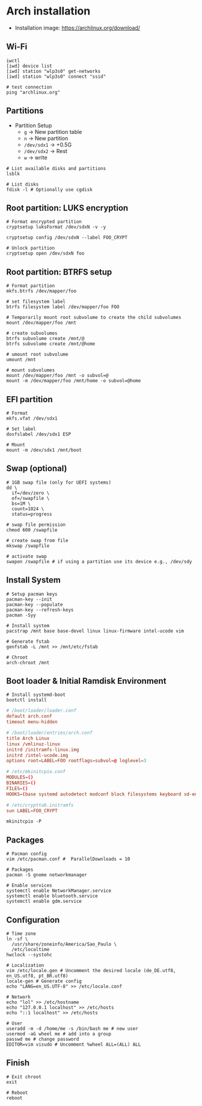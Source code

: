 # Arch installation

- Installation image: <https://archlinux.org/download/>

## Wi-Fi

```shell
iwctl
[iwd] device list
[iwd] station "wlp3s0" get-networks
[iwd] station "wlp3s0" connect "ssid"

# test connection
ping "archlinux.org"
```

## Partitions

- Partition Setup
  - `g` -> New partition table
  - `n` -> New partition
  - `/dev/sdx1` -> +0.5G
  - `/dev/sdx2` -> Rest
  - `w` -> write

```shell
# List available disks and partitions
lsblk

# List disks
fdisk -l # Optionally use cgdisk
```

## Root partition: LUKS encryption

```shell
# Format encrypted partition
cryptsetup luksFormat /dev/sdxN -v -y

cryptsetup config /dev/sdxN --label FOO_CRYPT

# Unlock partition
cryptsetup open /dev/sdxN foo
```

## Root partition: BTRFS setup

```shell
# Format partition
mkfs.btrfs /dev/mapper/foo

# set filesystem label
btrfs filesystem label /dev/mapper/foo FOO

# Temporarily mount root subvolume to create the child subvolumes
mount /dev/mapper/foo /mnt

# create subvolumes
btrfs subvolume create /mnt/@
btrfs subvolume create /mnt/@home

# umount root subvolume
umount /mnt

# mount subvolumes
mount /dev/mapper/foo /mnt -o subvol=@
mount -m /dev/mapper/foo /mnt/home -o subvol=@home
```

## EFI partition

```shell
# Format
mkfs.vfat /dev/sdx1

# Set label
dosfslabel /dev/sdx1 ESP

# Mount
mount -m /dev/sdx1 /mnt/boot
```

## Swap (optional)

```shell
# 1GB swap file (only for UEFI systems)
dd \
  if=/dev/zero \
  of=/swapfile \
  bs=1M \
  count=1024 \
  status=progress

# swap file permission
chmod 600 /swapfile

# create swap from file
mkswap /swapfile

# activate swap
swapon /swapfile # if using a partition use its device e.g., /dev/sdy
```

## Install System

```shell
# Setup pacman keys
pacman-key --init
pacman-key --populate
pacman-key --refresh-keys
pacman -Syy
```

```shell
# Install system
pacstrap /mnt base base-devel linux linux-firmware intel-ucode vim

# Generate fstab
genfstab -L /mnt >> /mnt/etc/fstab

# Chroot
arch-chroot /mnt
```

## Boot loader & Initial Ramdisk Environment

```shell
# Install systemd-boot
bootctl install
```

```conf
# /boot/loader/loader.conf
default arch.conf
timeout menu-hidden
```

```conf
# /boot/loader/entries/arch.conf
title Arch Linux
linux /vmlinuz-linux
initrd /initramfs-linux.img
initrd /intel-ucode.img
options root=LABEL=FOO rootflags=subvol=@ loglevel=3
```

```conf
# /etc/mkinitcpio.conf
MODULES=()
BINARIES=()
FILES=()
HOOKS=(base systemd autodetect modconf block filesystems keyboard sd-encrypt)
```

```conf
# /etc/crypttab.initramfs
sun LABEL=FOO_CRYPT
```

```shell
mkinitcpio -P
```

## Packages

```shell
# Pacman config
vim /etc/pacman.conf #  ParallelDownloads = 10

# Packages
pacman -S gnome networkmanager
```

```shell
# Enable services
systemctl enable NetworkManager.service
systemctl enable bluetooth.service
systemctl enable gdm.service
```

## Configuration

```shell
# Time zone
ln -sf \
  /usr/share/zoneinfo/America/Sao_Paulo \
  /etc/localtime
hwclock --systohc

# Localization
vim /etc/locale.gen # Uncomment the desired locale (de_DE.utf8, en_US.utf8, pt_BR.utf8)
locale-gen # Generate config
echo "LANG=en_US.UTF-8" >> /etc/locale.conf

# Network
echo "lol" >> /etc/hostname
echo "127.0.0.1 localhost" >> /etc/hosts
echo "::1 localhost" >> /etc/hosts

# User
useradd -m -d /home/me -s /bin/bash me # new user
usermod -aG wheel me # add into a group
passwd me # change password
EDITOR=vim visudo # Uncomment %wheel ALL=(ALL) ALL
```

## Finish

```shell
# Exit chroot
exit

# Reboot
reboot
```
